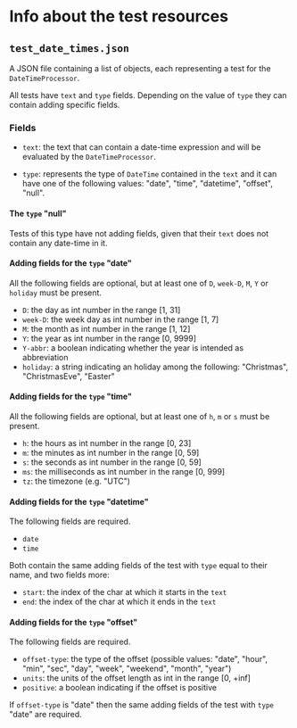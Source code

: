 # Info about the test resources

## `test_date_times.json`

A JSON file containing a list of objects, each representing a test for the `DateTimeProcessor`.

All tests have `text` and `type` fields. Depending on the value of `type` they can contain adding specific fields.

### Fields

* `text`: the text that can contain a date-time expression and will be evaluated by the `DateTimeProcessor`.

* `type`: represents the type of `DateTime` contained in the `text` and it can have one of the following
values: "date", "time", "datetime", "offset", "null".

#### The `type` "null"

Tests of this type have not adding fields, given that their `text` does not contain any date-time in it.

#### Adding fields for the `type` "date"

All the following fields are optional, but at least one of `D`, `week-D`, `M`, `Y` or `holiday` must be present. 

* `D`: the day as int number in the range [1, 31]
* `week-D`: the week day as int number in the range [1, 7]
* `M`: the month as int number in the range [1, 12]
* `Y`: the year as int number in the range [0, 9999]
* `Y-abbr`: a boolean indicating whether the year is intended as abbreviation
* `holiday`: a string indicating an holiday among the following: "Christmas", "ChristmasEve", "Easter"

#### Adding fields for the `type` "time"

All the following fields are optional, but at least one of `h`, `m` or `s` must be present. 

* `h`: the hours as int number in the range [0, 23]
* `m`: the minutes as int number in the range [0, 59]
* `s`: the seconds as int number in the range [0, 59]
* `ms`: the milliseconds as int number in the range [0, 999]
* `tz`: the timezone (e.g. "UTC")

#### Adding fields for the `type` "datetime"

The following fields are required. 

* `date` 
* `time` 

Both contain the same adding fields of the test with `type` equal to their name, and two fields more: 

* `start`: the index of the char at which it starts in the `text`
* `end`: the index of the char at which it ends in the `text`

#### Adding fields for the `type` "offset"

The following fields are required. 

* `offset-type`: the type of the offset (possible values: "date", "hour", "min", "sec", "day", "week", "weekend", 
"month", "year")
* `units`: the units of the offset length as int in the range [0, +inf]
* `positive`: a boolean indicating if the offset is positive

If `offset-type` is "date" then the same adding fields of the test with `type` "date" are required.
